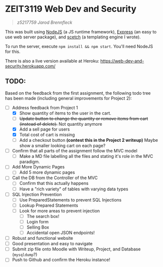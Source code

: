 # ZEIT3119 Web Dev and Security
> *z5217759 Jarod Brennfleck*

This was built using [NodeJS](https://nodejs.dev/) (a JS runtime framework), [Express](https://www.npmjs.com/package/express) (an easy to use web server package), and [scetch](https://www.npmjs.com/package/scetch) (a templating engine I wrote).

To run the server, execute `npm install && npm start`. You'll need NodeJS for this.

There is also a live version available at Heroku: https://web-dev-and-security.herokuapp.com/

## TODO:

Based on the feedback from the first assignment, the following todo tree has been made (including general improvements for Project 2):

 - [ ] Address feedback from Project 1
   - [x] Show quantity of items to the user in the cart.
   - [ ] ~~Update button to change the quantity or remove items from cart (instead of delete).~~ Not quantity anymore
   - [x] Add a sell page for users
   - [x] Total cost of cart is missing
   - [ ] Add a checkout button **(contest this in the Project 2 writeup)** Maybe show a smaller looking cart on each page?
 - [ ] Confirm that all parts of the assignment follow the MVC model
   - [ ] Make a MD file labelling all the files and stating it's role in the MVC paradigm.
 - [ ] Add More Dynamic Pages
   - [ ] Add 5 more dynamic pages
 - [ ] Call the DB from the Controller of the MVC
   - [ ] Confirm that this actually happens
   - [ ] Have a "rich variety" of tables with varying data types
 - [ ] SQL Injection Prevention
   - [ ] Use PreparedStatements to prevent SQL Injections
   - [ ] Lookup Prepared Statements
   - [ ] Look for more areas to prevent injection
     - [ ] The search box!
     - [ ] Login form
     - [ ] Selling Box
     - [ ] Accidental open JSON endpoints!
 - [ ] Robust and functional website
 - [ ] Good presentation and easy to navigate
 - [ ] Submit zip file onto Moodle with Writeup, Project, and Database (`mysqldump`?)
 - [ ] Push to Github and confirm the Heroku instance!
